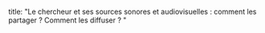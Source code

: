 title: "Le chercheur et ses sources sonores et audiovisuelles : comment les partager ? Comment les diffuser ? "